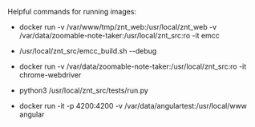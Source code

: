Helpful commands for running images:

* docker run -v /var/www/tmp/znt_web:/usr/local/znt_web -v /var/data/zoomable-note-taker:/usr/local/znt_src:ro -it emcc
* /usr/local/znt_src/emcc_build.sh --debug


* docker run -v /var/data/zoomable-note-taker:/usr/local/znt_src:ro -it chrome-webdriver
* python3 /usr/local/znt_src/tests/run.py


* docker run -it -p 4200:4200 -v /var/data/angulartest:/usr/local/www angular